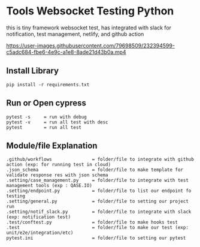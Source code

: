 # Tools Websocket Testing Python

this is tiny framework websocket test, has integrated with slack for notification, test management, netlify, and github action


https://user-images.githubusercontent.com/79698509/232394599-c5adc684-fbe6-4e9c-a1e8-8ade21d43b0a.mp4


## Install Library
```
pip install -r requirements.txt 
```

## Run or Open cypress
```
pytest -s     = run with debug
pytest -v     = run all test with desc
pytest        = run all test
```
## Module/file Explanation
```
.github/workflows               = folder/file to integrate with github action (exp: for running test in cloud)
.json_schema                    = folder/file to make template for validate response res with json schema 
.setting/case_management.py     = folder/file to integrate with test management tools (exp : QASE.IO)
.setting/endpoint.py            = folder/file to list our endpoint fo testing
.setting/general.py             = folder/file to setting our project run
.setting/notif_slack.py         = folder/file to integrate with slack (exp: notification test)
.test/conftest.py               = folder/file to make hooks test
.test                           = folder/file to make our test (exp: unit/e2e/integration/etc)
pytest.ini                      = folder/file to setting our pytest
```
